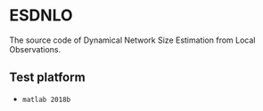 # ESDNLO

The source code of Dynamical Network Size Estimation from Local Observations.

## Test platform

* ```matlab 2018b```

